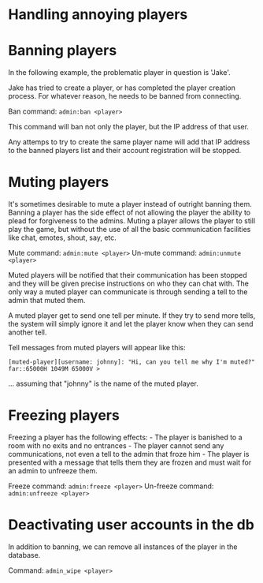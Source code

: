 # Handling annoying players

# Banning players
In the following example, the problematic player in question is 'Jake'.

Jake has tried to create a player, or has completed the player creation process.
For whatever reason, he needs to be banned from connecting.

Ban command: `admin:ban <player>`

This command will ban not only the player, but the IP address of that user.

Any attemps to try to create the same player name will add that IP address to the
banned players list and their account registration will be stopped.


# Muting players
It's sometimes desirable to mute a player instead of outright banning them.
Banning a player has the side effect of not allowing the player the ability to
plead for forgiveness to the admins. Muting a player allows the player to still
play the game, but without the use of all the basic communication facilities like
chat, emotes, shout, say, etc.

Mute command: `admin:mute <player>`
Un-mute command: `admin:unmute <player>`

Muted players will be notified that their communication has been stopped and they
will be given precise instructions on who they can chat with. The only way a
muted player can communicate is through sending a tell to the admin that
muted them.

A muted player get to send one tell per minute. If they try to send more tells,
the system will simply ignore it and let the player know when they can send
another tell.

Tell messages from muted players will appear like this:

```
[muted-player][username: johnny]: "Hi, can you tell me why I'm muted?"
far::65000H 1049M 65000V > 
```

... assuming that "johnny" is the name of the muted player.


# Freezing players
Freezing a player has the following effects:
	- The player is banished to a room with no exits and no entrances
	- The player cannot send any communications, not even a tell to the admin that froze him
	- The player is presented with a message that tells them they are frozen and
		must wait for an admin to unfreeze them.

Freeze command: `admin:freeze <player>`
Un-freeze command: `admin:unfreeze <player>`

# Deactivating user accounts in the db
In addition to banning, we can remove all instances of the player in the database.

Command: `admin_wipe <player>`


